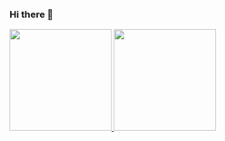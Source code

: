 ### Hi there 👋

<!--
**LucasDallier/LucasDallier** is a ✨ _special_ ✨ repository because its `README.md` (this file) appears on your GitHub profile.

Here are some ideas to get you started:

- 🔭 I’m currently working on ...
- 🌱 I’m currently learning ...
- 👯 I’m looking to collaborate on ...
- 🤔 I’m looking for help with ...
- 💬 Ask me about ...
- 📫 How to reach me: ...
- 😄 Pronouns: ...
- ⚡ Fun fact: ...
-->

<div align="center" style="display: flex; width: 100%">
  <a href="https://github.com/LucasDallier">
  <img height="180em" src="https://github-readme-stats.vercel.app/api?username=LucasDallier&show_icons=true&theme=tokyonight&include_all_commits=true&count_private=true"/>
  <img height="180em" src="https://github-readme-stats.vercel.app/api/top-langs/?username=LucasDallier&layout=compact&langs_count=7&theme=tokyonight"/>
</div>
